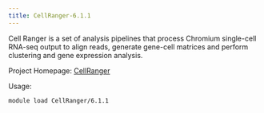 ```yaml
---
title: CellRanger-6.1.1
---
```

Cell Ranger is a set of analysis pipelines that process Chromium
 single-cell RNA-seq output to align reads, generate gene-cell matrices and perform
 clustering and gene expression analysis.

Project Homepage: [CellRanger](https://support.10xgenomics.com/single-cell-gene-expression/software/pipelines/latest/what-is-cell-ranger)

Usage:
```
module load CellRanger/6.1.1
```
